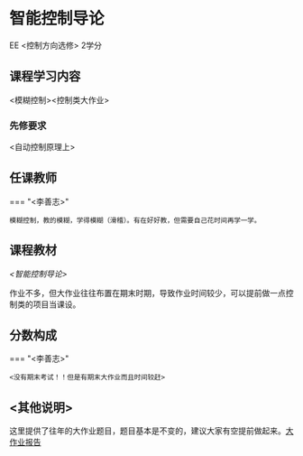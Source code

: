 # 智能控制导论

<div class="badges">
<span class="badge ee-badge">EE <控制方向选修></span>
<span class="badge score-badge">2学分</span>
</div>

## 课程学习内容

<模糊控制><控制类大作业>

### 先修要求

<自动控制原理上>

## 任课教师

=== "<李善志>"

    模糊控制，教的模糊，学得模糊（滑稽）。有在好好教，但需要自己花时间再学一学。


## 课程教材

*<智能控制导论>*

作业不多，但大作业往往布置在期末时期，导致作业时间较少，可以提前做一点控制类的项目当课设。

## 分数构成

=== "<李善志>"

    <没有期末考试！！但是有期末大作业而且时间较赶>


## <其他说明>

这里提供了往年的大作业题目，题目基本是不变的，建议大家有空提前做起来。[大作业报告](./智能控制导论报告2023.pdf)


